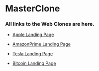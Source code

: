 # MasterClone

###  All links to the Web Clones are here.

* [Apple Landing Page](https://Lalisfeed.github.io/MasterClone/Apple-Landing-HtmlCss/index.html)

* [AmazonPrime Landing Page](https://Lalisfeed.github.io/MasterClone/AmazonPrime-Landing-HtmlCss/index.html)
  
* [Tesla Landing Page](https://Lalisfeed.github.io/MasterClone/Tesla-Landing-HtmlCss/index.html)

* [Bitcoin Landing Page](https://Lalisfeed.github.io/MasterClone/Bitcoin-VSRC/index.html)
